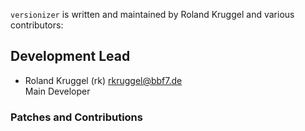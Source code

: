 ```versionizer``` is written and maintained by Roland Kruggel andvarious contributors:## Development Lead- Roland Kruggel (rk) <rkruggel@bbf7.de>   Main Developer### Patches and Contributions